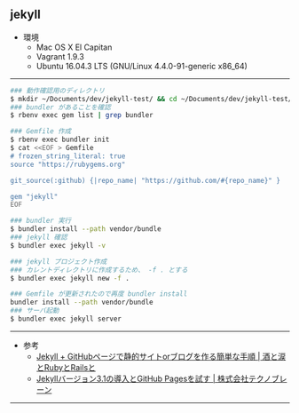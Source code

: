 ## jekyll

* 環境
  * Mac OS X El Capitan
  * Vagrant 1.9.3
  * Ubuntu 16.04.3 LTS (GNU/Linux 4.4.0-91-generic x86_64)

---

```bash
### 動作確認用のディレクトリ
$ mkdir ~/Documents/dev/jekyll-test/ && cd ~/Documents/dev/jekyll-test/
### bundler があることを確認
$ rbenv exec gem list | grep bundler

### Gemfile 作成
$ rbenv exec bundler init
$ cat <<EOF > Gemfile
# frozen_string_literal: true
source "https://rubygems.org"

git_source(:github) {|repo_name| "https://github.com/#{repo_name}" }

gem "jekyll"
EOF

### bundler 実行
$ bundler install --path vendor/bundle
### jekyll 確認
$ bundler exec jekyll -v

### jekyll プロジェクト作成
### カレントディレクトリに作成するため、 -f . とする
$ bundler exec jekyll new -f .

### Gemfile が更新されたので再度 bundler install
bundler install --path vendor/bundle
### サーバ起動
$ bundler exec jekyll server

```

---

* 参考
  * [Jekyll + GitHubページで静的サイトorブログを作る簡単な手順 | 酒と涙とRubyとRailsと](http://morizyun.github.io/blog/jekyll-blog-github-page/)
  * [Jekyllバージョン3.1の導入とGitHub Pagesを試す | 株式会社テクノブレーン](http://www.tbn.co.jp/posts/technology/2016/02/12/jekyll-3.html)

---


